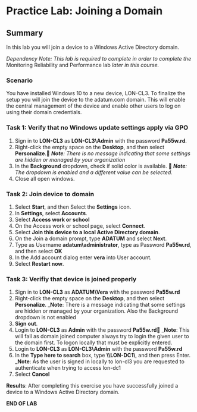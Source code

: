 # Practice Lab: Joining a Domain 

## Summary
In this lab you will join a device to a Windows Active Directory domain.

_Dependency Note: This lab is required to complete in order to complete the_ Monitoring Reliability and Performance lab _later in this course._

### Scenario
You have installed Windows 10 to a new device, LON-CL3. To finalize the setup you will join the device to the adatum.com domain. This will enable the central management of the device and enable other users to log on using their domain credentials.

### Task 1: Verify that no Windows update settings apply via GPO
1.  Sign in to **LON-CL3** as **LON-CL3\\Admin** with the password **Pa55w.rd**.
2.  Right-click the empty space on the **Desktop**, and then select **Personalize**.    _**Note**: There is no message indicating that some settings are hidden or managed by your organization_
3.  In the **Background** dropdown, check if solid color is available.     _**Note**: The dropdown is enabled and a different value can be selected._
4.  Close all open windows.

### Task 2: Join device to domain
1.  Select **Start**, and then Select the **Settings** icon.
2.  In **Settings**, select **Accounts**.
3.  Select **Access work or school**
4.  On the Access work or school page, select **Connect**.
4.  Select **Join this device to a local Active Directory domain**.
5.  On the Join a domain prompt, type **ADATUM** and select **Next**.
6.  Type as Username **adatum\\administrator**, type as Password **Pa55w.rd**, and then select **OK**
7.  In the Add account dialog enter **vera** into User account.
8.  Select **Restart now**.

### Task 3: Verifiy that device is joined properly
1.  Sign in to **LON-CL3** as **ADATUM\\Vera** with the password **Pa55w.rd**
2.  Right-click the empty space on the **Desktop**, and then select **Personalize**.
    _**Note**: There is a message indicating that some settings are hidden or managed by your organization. Also the Background dropdown is not enabled
3.  **Sign out**.
4.  Login to **LON-CL3** as **Admin** with the password **Pa55w.rd**     _**Note**: This will fail as domain joined computer always try to login the given user to the domain first. To logon locally that must be explicitly entered.
5.  Login to **LON-CL3** as **LON-CL3\Admin** with the password **Pa55w.rd**
6.  In the **Type here to search** box, type **\\\\LON-DC1\\**, and then press Enter.
    _**Note**: As the user is signed in locally to lon-cl3 you are requested to authenticate when trying to access lon-dc1
7.  Select **Cancel**

**Results**: After completing this exercise you have successfully joined a device to a Windows Active Directory domain.

**END OF LAB**
